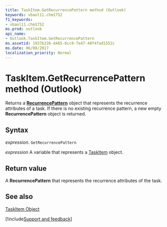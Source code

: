 ```yaml
---
title: TaskItem.GetRecurrencePattern method (Outlook)
keywords: vbaol11.chm1752
f1_keywords:
- vbaol11.chm1752
ms.prod: outlook
api_name:
- Outlook.TaskItem.GetRecurrencePattern
ms.assetid: 1937b226-d465-6cc9-7e47-40f4fad1552c
ms.date: 06/08/2017
localization_priority: Normal
---
```



# TaskItem.GetRecurrencePattern method (Outlook)

Returns a **[RecurrencePattern](Outlook.RecurrencePattern.md)** object that represents the recurrence attributes of a task. If there is no existing recurrence pattern, a new empty **RecurrencePattern** object is returned.


## Syntax

_expression_. `GetRecurrencePattern`

_expression_ A variable that represents a [TaskItem](Outlook.TaskItem.md) object.


## Return value

A **RecurrencePattern** that represents the recurrence attributes of the task.


## See also


[TaskItem Object](Outlook.TaskItem.md)

[!include[Support and feedback](~/includes/feedback-boilerplate.md)]